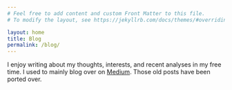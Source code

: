 ```yaml
---
# Feel free to add content and custom Front Matter to this file.
# To modify the layout, see https://jekyllrb.com/docs/themes/#overriding-theme-defaults

layout: home
title: Blog
permalink: /blog/
---
```


I enjoy writing about my thoughts, interests, and recent analyses in my free time. I used to mainly blog over on [Medium](https://medium.com/@rjwmchardy). Those old posts have been ported over.